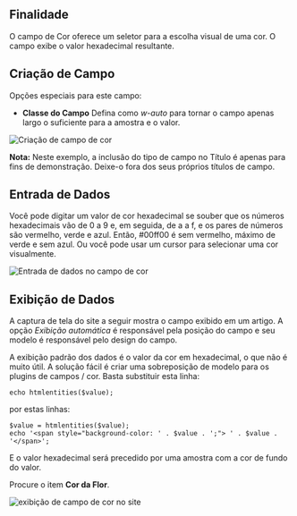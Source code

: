 <!-- Filename: J3.x:Adding_custom_fields/Color_Field / Display title: Campo de Cor -->

## Finalidade

O campo de Cor oferece um seletor para a escolha visual de uma cor. O campo exibe o valor hexadecimal resultante.


## Criação de Campo

Opções especiais para este campo:

- **Classe do Campo** Defina como *w-auto* para tornar o campo apenas largo o suficiente para a amostra e o valor.

![Criação de campo de cor](../../../en/images/fields/fields-colour-edit.png)

**Nota:** Neste exemplo, a inclusão do tipo de campo no Título é apenas para fins de demonstração. Deixe-o fora dos seus próprios títulos de campo.

## Entrada de Dados

Você pode digitar um valor de cor hexadecimal se souber que os números hexadecimais vão de 0 a 9 e, em seguida, de a a f, e os pares de números são vermelho, verde e azul. Então, #00ff00 é sem vermelho, máximo de verde e sem azul. Ou você pode usar um cursor para selecionar uma cor visualmente.

![Entrada de dados no campo de cor](../../../en/images/fields/fields-colour-data-entry.png)

## Exibição de Dados

A captura de tela do site a seguir mostra o campo exibido em um artigo. A
opção *Exibição automática* é responsável pela posição do campo e
seu modelo é responsável pelo design do campo.

A exibição padrão dos dados é o valor da cor em hexadecimal, o que não é muito útil. A
solução fácil é criar uma sobreposição de modelo para os plugins de campos / cor.
Basta substituir esta linha:
```
echo htmlentities($value);
```
por estas linhas:
```
$value = htmlentities($value);
echo '<span style="background-color: ' . $value . ';"> ' . $value . '</span>';
```
E o valor hexadecimal será precedido por uma amostra com a cor de fundo do
valor.

Procure o item **Cor da Flor**.

![exibição de campo de cor no site](../../../en/images/fields/fields-colour-site.png)

